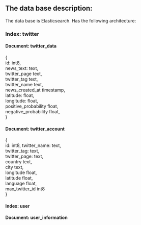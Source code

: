 ## The data base description:

The data base is Elasticsearch. Has the following architecture:

### Index: twitter  
#### Document: twitter_data
{  
id: int8,  
news_text: text,  
twitter_page text,  
twitter_tag text,  
twitter_name text,  
news_created_at timestamp,  
latitude: float,  
longitude: float,  
positive_probability float,  
negative_probability float,  
}

#### Document: twitter_account
{  
id: int8,
twitter_name: text,  
twitter_tag: text,  
twitter_page: text,  
country text,  
city text,  
longitude float,  
latitude float,  
language float,  
max_twitter_id int8  
}

#### Index: user
#### Document: user_information